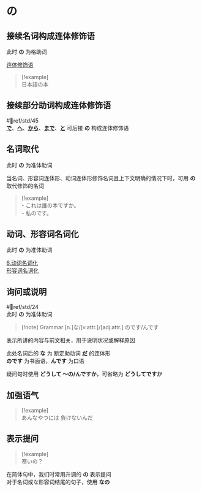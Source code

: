 # の  

## 接续名词构成连体修饰语  

此时 **の** 为格助词  

[连体修饰语](../../9.sentence_pattern/连体修饰语.md)  

> [!example]  
> 日本語の本  

## 接续部分助词构成连体修饰语

 #📖ref/std/45  
[**で**](で.md)、[**へ**](へ.md)、[**から**](1.basic%20particle/から.md)、[**まで**](まで.md)、[**と**](1.basic%20particle/と.md) 可后接 **の** 构成连体修饰语  

## 名词取代  

此时 **の** 为准体助词  

当名词、形容词连体形、动词连体形修饰名词且上下文明确的情况下时，可用 **の** 取代修饰的名词  
> [!example]  
> \- これは誰の本ですか。  
> \- 私のです。  

## 动词、形容词名词化  

此时 **の** 为准体助词  

[6.动词名词化](../../1.verb/6.动词名词化.md)  
[形容词名词化](../../2.adj/形容词名词化.md)  

## 询问或说明  

 #📖ref/std/24  
此时 **の** 为准体助词  

> [!note] Grammar
> [n.]な/[v.attr.]/[adj.attr.] のです/んです

表示所讲的内容与前文相关，用于说明状况或解释原因  

此处名词后的 **な** 为 断定助动词 [**だ**](../../5.auxi_verb/だ.md) 的连体形  
**のです** 为书面语，**んです** 为口语  

疑问句时使用 **どうして ～の/んですか**，可省略为 **どうしてですか**  

## 加强语气  

> [!example]  
> あんなやつには 負けないんだ  

## 表示提问  

> [!example]  
> 寒いの？  

在简体句中，我们时常用升调的 **の** 表示提问  
对于名词或な形容词结尾的句子，使用 **なの**  
